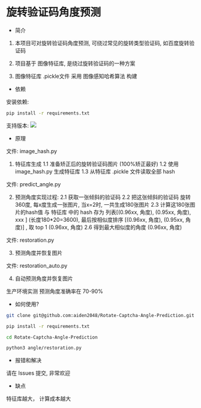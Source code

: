 # 旋转验证码角度预测

* 简介

1. 本项目可对旋转验证码角度预测, 可绕过常见的旋转类型验证码, 如百度旋转验证码

2. 项目基于 图像特征库, 是绕过旋转验证码的一种方案

3. 图像特征库 .pickle文件 采用 图像感知哈希算法 构建

* 依赖

安装依赖: 
```bash
pip install -r requirements.txt
```

支持版本: ![](https://img.shields.io/badge/Python-3.6+-blue.svg)

* 原理

文件: image_hash.py

1. 特征库生成
1.1 准备矫正后的旋转验证码图片 (100%矫正最好)
1.2 使用 image_hash.py 生成特征库
1.3 从特征库 .pickle 文件读取全部 hash


文件: predict_angle.py

2. 预测角度实现过程:
2.1 获取一张倾斜的验证码
2.2 把这张倾斜的验证码 旋转360度, 每x度生成一张图片, 当x=2时, 一共生成180张图片
2.3 计算这180张图片的hash值 与 特征库 中的 hash 存为 列表[(0.96xx, 角度), (0.95xx, 角度), xxx ]  (长度180*20=3600),
    最后按相似度排序 [(0.96xx, 角度), (0.95xx, 角度)]  , 取 top 1 (0.96xx, 角度)
2.6 得到最大相似度的角度 (0.96xx, 角度)

文件: restoration.py

3. 预测角度并恢复图片


文件: restoration_auto.py

4. 自动预测角度并恢复图片


生产环境实测 预测角度准确率在 70-90%



* 如何使用?
```bash
git clone git@github.com:aiden2048/Rotate-Captcha-Angle-Prediction.git
```

```bash
pip install -r requirements.txt
```

```bash
cd Rotate-Captcha-Angle-Prediction
```

```bash
python3 angle/restoration.py
```

* 报错和解决

请在 Issues 提交, 非常欢迎

* 缺点

特征库越大， 计算成本越大
